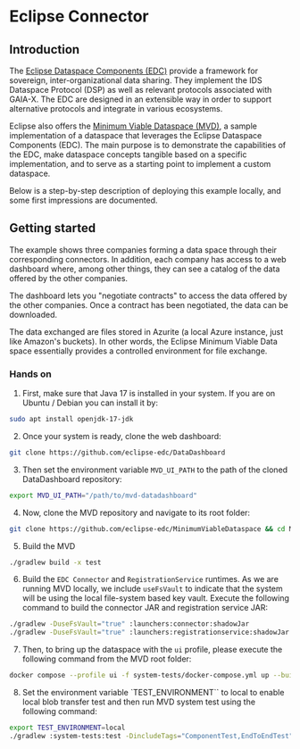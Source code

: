 # Eclipse Connector
## Introduction
The [Eclipse Dataspace Components (EDC)](https://github.com/eclipse-edc) provide a framework for sovereign, inter-organizational data sharing. They implement the IDS Dataspace Protocol (DSP) as well as relevant protocols associated with GAIA-X. The EDC are designed in an extensible way in order to support alternative protocols and integrate in various ecosystems. 

Eclipse also offers the [Minimum Viable Dataspace (MVD)](https://github.com/eclipse-edc/MinimumViableDataspace), a sample implementation of a dataspace that leverages the Eclipse Dataspace Components (EDC). The main purpose is to demonstrate the capabilities of the EDC, make dataspace concepts tangible based on a specific implementation, and to serve as a starting point to implement a custom dataspace.

Below is a step-by-step description of deploying this example locally, and some first impressions are documented.

## Getting started
The example shows three companies forming a data space through their corresponding connectors. In addition, each company has access to a web dashboard where, among other things, they can see a catalog of the data offered by the other companies.  

The dashboard lets you "negotiate contracts" to access the data offered by the other companies. Once a contract has been negotiated, the data can be downloaded.

The data exchanged are files stored in Azurite (a local Azure instance, just like Amazon's buckets). In other words, the Eclipse Minimum Viable Data space essentially provides a controlled environment for file exchange. 

### Hands on
1. First, make sure that Java 17 is installed in your system. If you are on Ubuntu / Debian you can install it by:
```bash
sudo apt install openjdk-17-jdk
```

2. Once your system is ready, clone the web dashboard:
```bash
git clone https://github.com/eclipse-edc/DataDashboard
```

3. Then set the environment variable `MVD_UI_PATH` to the path of the cloned DataDashboard repository:
```bash
export MVD_UI_PATH="/path/to/mvd-datadashboard"
```

4. Now, clone the MVD repository and navigate to its root folder:
```bash
git clone https://github.com/eclipse-edc/MinimumViableDataspace && cd MinimumViableDataspace
```
5. Build the MVD
```bash
./gradlew build -x test
```
6. Build the `EDC Connector` and `RegistrationService` runtimes. As we are running MVD locally, we include `useFsVault` to indicate that the system will be using the local file-system based key vault. Execute the following command to build the connector JAR and registration service JAR:
```bash
./gradlew -DuseFsVault="true" :launchers:connector:shadowJar
./gradlew -DuseFsVault="true" :launchers:registrationservice:shadowJar
```
7. Then, to bring up the dataspace with the `ui` profile, please execute the following command from the MVD root folder:
```bash
docker compose --profile ui -f system-tests/docker-compose.yml up --build
```

8. Set the environment variable `TEST_ENVIRONMENT`` to local to enable local blob transfer test and then run MVD system test using the following command:
```bash
export TEST_ENVIRONMENT=local
./gradlew :system-tests:test -DincludeTags="ComponentTest,EndToEndTest"
```